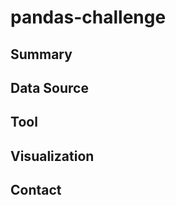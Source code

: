 # pandas-challenge
## Summary ##

## Data Source ##

## Tool ##

## Visualization ##

## Contact ##

